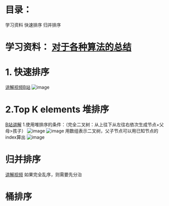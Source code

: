 # 目录：
学习资料
快速排序
归并排序
# 学习资料： [对于各种算法的总结](https://leetcode-cn.com/problems/kth-largest-element-in-an-array/solution/ge-chong-pai-xu-suan-fa-tu-xie-zong-jie-by-ke-ai-x/)
# 1. 快速排序
[讲解视频B站](https://www.bilibili.com/video/BV1at411T75o?from=search&seid=9636167989300706984)
 ![image](https://user-images.githubusercontent.com/77591939/111845773-e8ce9480-88db-11eb-939e-e0acde3127e9.png)
# 2.Top K elements 堆排序
[B站讲解](https://www.bilibili.com/video/BV1Eb41147dK?from=search&seid=8309990242936887539)
1.使用堆排序的条件：（完全二叉树：从上往下从左往右依次生成节点+父母>孩子）
![image](https://user-images.githubusercontent.com/77591939/111889080-97e09e00-89b8-11eb-8424-ff4dd362fefe.png)
![image](https://user-images.githubusercontent.com/77591939/111889102-bfd00180-89b8-11eb-9741-05d781c664ab.png)
用数组表示二叉树，父子节点可以用已知节点的index算出
![image](https://user-images.githubusercontent.com/77591939/111889240-20ac0980-89ba-11eb-8191-64eb8c929dce.png)
# 归并排序
[讲解视频](https://www.bilibili.com/video/BV1Ax411U7Xx/?spm_id_from=333.788.recommend_more_video.3)
如果完全乱序，则需要先分治
# 桶排序

